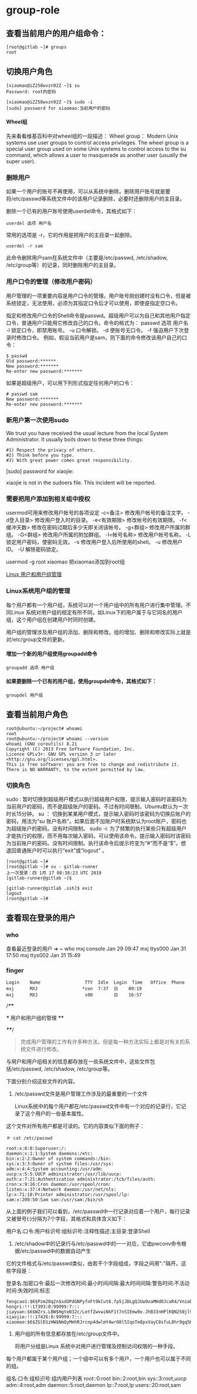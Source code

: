 # group-role

## 查看当前用户的用户组命令：

```text
[root@gitlab ~]# groups
root
```

## 切换用户角色

```text
[xiaomao@iZ258wvzn92Z ~]$ su
Password: root的密码

[xiaomao@iZ258wvzn92Z ~]$ sudo -i
[sudo] password for xiaomao:当前用户的密码
```

#### Wheel组

先来看看维基百科中对wheel组的一段描述： Wheel group： Modern Unix systems use user groups to control access privileges. The wheel group is a special user group used on some Unix systems to control access to the su command, which allows a user to masquerade as another user \(usually the super user\).

### 删除用户

如果一个用户的账号不再使用，可以从系统中删除。删除用户账号就是要将/etc/passwd等系统文件中的该用户记录删除，必要时还删除用户的主目录。

删除一个已有的用户账号使用userdel命令，其格式如下：

```text
userdel 选项 用户名
```

常用的选项是 -r，它的作用是把用户的主目录一起删除。

```text
userdel -r sam
```

此命令删除用户sam在系统文件中（主要是/etc/passwd, /etc/shadow, /etc/group等）的记录，同时删除用户的主目录。

### 用户口令的管理（修改用户密码）

用户管理的一项重要内容是用户口令的管理。用户账号刚创建时没有口令，但是被系统锁定，无法使用，必须为其指定口令后才可以使用，即使是指定空口令。

指定和修改用户口令的Shell命令是passwd。超级用户可以为自己和其他用户指定口令，普通用户只能用它修改自己的口令。命令的格式为： passwd 选项 用户名 -l 锁定口令，即禁用账号。 -u 口令解锁。 -d 使账号无口令。 -f 强迫用户下次登录时修改口令。 例如，假设当前用户是sam，则下面的命令修改该用户自己的口令：

```text
$ passwd 
Old password:****** 
New password:******* 
Re-enter new password:*******
```

如果是超级用户，可以用下列形式指定任何用户的口令：

```text
# passwd sam 
New password:******* 
Re-enter new password:*******
```

### 新用户第一次使用sudo

We trust you have received the usual lecture from the local System Administrator. It usually boils down to these three things:

```text
#1) Respect the privacy of others.
#2) Think before you type.
#3) With great power comes great responsibility.
```

\[sudo\] password for xiaojie:

xiaojie is not in the sudoers file. This incident will be reported.

### 需要把用户添加到相关组中授权

usermod可用来修改用户帐号的各项设定 -c&lt;备注&gt; 修改用户帐号的备注文字。 -d登入目录&gt; 修改用户登入时的目录。 -e&lt;有效期限&gt; 修改帐号的有效期限。 -f&lt;缓冲天数&gt; 修改在密码过期后多少天即关闭该帐号。 -g&lt;群组&gt; 修改用户所属的群组。 -G&lt;群组&gt; 修改用户所属的附加群组。 -l&lt;帐号名称&gt; 修改用户帐号名称。 -L 锁定用户密码，使密码无效。 -s 修改用户登入后所使用的shell。 -u 修改用户ID。 -U 解除密码锁定。

usermod -g root xiaomao 把xiaomao添加到root组

[Linux 用户和用户组管理](http://www.runoob.com/linux/linux-user-manage.html)

### Linux系统用户组的管理

每个用户都有一个用户组，系统可以对一个用户组中的所有用户进行集中管理。不同Linux 系统对用户组的规定有所不同，如Linux下的用户属于与它同名的用户组，这个用户组在创建用户时同时创建。

用户组的管理涉及用户组的添加、删除和修改。组的增加、删除和修改实际上就是对/etc/group文件的更新。

#### 增加一个新的用户组使用groupadd命令

```text
groupadd 选项 用户组
```

#### 如果要删除一个已有的用户组，使用groupdel命令，其格式如下：

```text
groupdel 用户组
```

## 查看当前用户角色

```text
root@ubuntu:~/project# whoami
root
root@ubuntu:~/project# whoami --version
whoami (GNU coreutils) 8.21
Copyright (C) 2013 Free Software Foundation, Inc.
License GPLv3+: GNU GPL version 3 or later <http://gnu.org/licenses/gpl.html>.
This is free software: you are free to change and redistribute it.
There is NO WARRANTY, to the extent permitted by law.
```

### 切换角色

sudo : 暂时切换到超级用户模式以执行超级用户权限，提示输入密码时该密码为当前用户的密码，而不是超级账户的密码。不过有时间限制，Ubuntu默认为一次时长15分钟。 su ： 切换到某某用户模式，提示输入密码时该密码为切换后账户的密码，用法为“su 账户名称”。如果后面不加账户时系统默认为root账户，密码也为超级账户的密码。没有时间限制。 sudo -i: 为了频繁的执行某些只有超级用户才能执行的权限，而不用每次输入密码，可以使用该命令。提示输入密码时该密码为当前账户的密码。没有时间限制。执行该命令后提示符变为“\#”而不是“$”。想退回普通账户时可以执行“exit”或“logout” 。

```text
[root@gitlab ~]#
[root@gitlab ~]# su - gitlab-runner
上一次登录：四 1月 17 08:38:23 UTC 2019
[gitlab-runner@gitlab ~]$

[gitlab-runner@gitlab .ssh]$ exit
logout
[root@gitlab ~]#
```

## 查看现在登录的用户

### who

查看最近登录的用户 ➜ ~ who mxj console Jan 29 09:47 mxj ttys000 Jan 31 17:50 mxj ttys002 Jan 31 15:49

### finger

```text
Login    Name                 TTY  Idle  Login  Time   Office  Phone
mxj      MXJ                 *con  7:37  日    09:19
mxj      MXJ                  s00        日    16:57
```

/_**\*\***_

_**\***_ 用户和用户组的管理 **\*\***

_**\*\***_/

> 完成用户管理的工作有许多种方法，但是每一种方法实际上都是对有关的系统文件进行修改。

与用户和用户组相关的信息都存放在一些系统文件中，这些文件包括/etc/passwd, /etc/shadow, /etc/group等。

下面分别介绍这些文件的内容。

1. /etc/passwd文件是用户管理工作涉及的最重要的一个文件

   Linux系统中的每个用户都在/etc/passwd文件中有一个对应的记录行，它记录了这个用户的一些基本属性。

这个文件对所有用户都是可读的。它的内容类似下面的例子：

```text
＃ cat /etc/passwd

root:x:0:0:Superuser:/:
daemon:x:1:1:System daemons:/etc:
bin:x:2:2:Owner of system commands:/bin:
sys:x:3:3:Owner of system files:/usr/sys:
adm:x:4:4:System accounting:/usr/adm:
uucp:x:5:5:UUCP administrator:/usr/lib/uucp:
auth:x:7:21:Authentication administrator:/tcb/files/auth:
cron:x:9:16:Cron daemon:/usr/spool/cron:
listen:x:37:4:Network daemon:/usr/net/nls:
lp:x:71:18:Printer administrator:/usr/spool/lp:
sam:x:200:50:Sam san:/usr/sam:/bin/sh
```

从上面的例子我们可以看到，/etc/passwd中一行记录对应着一个用户，每行记录又被冒号\(:\)分隔为7个字段，其格式和具体含义如下：

用户名:口令:用户标识号:组标识号:注释性描述:主目录:登录Shell

1. /etc/shadow中的记录行与/etc/passwd中的一一对应，它由pwconv命令根据/etc/passwd中的数据自动产生

它的文件格式与/etc/passwd类似，由若干个字段组成，字段之间用":"隔开。这些字段是：

登录名:加密口令:最后一次修改时间:最小时间间隔:最大时间间隔:警告时间:不活动时间:失效时间:标志

```text
fengcao1:$6$Pzm20q2n$xdOPdGNPyfnFt9kCut6.fp5jJDLgQJUw9xaMHdOJcaR4/VnioDn9LOqUUCsT10MuBJGuesrZGYzLtVOU8MYC.1:17304:0:99999:7:::
hongri:!!:17393:0:99999:7:::
jiayuan:$6$WZrs.LBW$HgteB32c/LetfZwvwiNkF1t7nSIEmw9o.JhB33nHPlKQN250jl9XAL9Akkh8hgrSGgmvgjrkU//GF9qy40bav/:17396:0:99999:7:::
xiaojie:!!:17426:0:99999:7:::
xiaomao:$6$ZGlD1zHW$NmQyMmhRJrcnp4dwlmY4wrO8l5IqoTe8pxVayC8sfuL8hr9gq5Ke3BfH6SqdXnG6a.6s9gEXDrCsLJecSPiHG1:17463:0:99999:7:::
```

1. 用户组的所有信息都存放在/etc/group文件中。

   将用户分组是Linux 系统中对用户进行管理及控制访问权限的一种手段。

每个用户都属于某个用户组；一个组中可以有多个用户，一个用户也可以属于不同的组。

组名:口令:组标识号:组内用户列表 root::0:root bin::2:root,bin sys::3:root,uucp adm::4:root,adm daemon::5:root,daemon lp::7:root,lp users::20:root,sam

